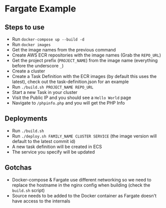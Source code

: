 # Fargate Example

## Steps to use

- Run `docker-compose up --build -d`
- Run `docker images`
- Get the image names from the previous command
- Create AWS ECR repositories with the image names (Grab the `REPO_URL`)
- Get the project prefix (`PROJECT_NAME`) from the image name (everything before the underscore `_`)
- Create a cluster 
- Create a Task Definition with the ECR images (by default this uses the latest), check out the task-definition.json for an example
- Run `./build.sh PROJECT_NAME REPO_URL`
- Start a new Task in your cluster
- Visit the Public IP and you should see a `Hello World` page
- Navigate to `/phpinfo.php` and you will get the PHP Info

## Deployments

- Run `./build.sh`
- Run `./deploy.sh FAMILY_NAME CLUSTER SERVICE` (the image version will default to the latest commit id)
- A new task definition will be created in ECS
- The service you specify will be updated

## Gotchas
- Docker-compose & Fargate use different networking so we need to replace the hostname in the nginx config when building
(check the `build.sh` script)
- Source needs to be added to the Docker container as Fargate doesn't have access to the internals